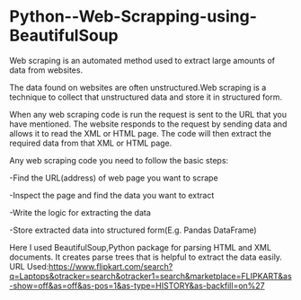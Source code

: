 # Python--Web-Scrapping-using-BeautifulSoup

Web scraping is an automated method used to extract large amounts of data from websites.

The data found on websites are often unstructured.Web scraping is a technique to collect that unstructured data and store it in structured form.

When any web scraping code is run the request is sent to the URL that you have mentioned. The website responds to the request by sending data and allows it to read the XML or HTML page. The code will then extract the required data from that XML or HTML page.

Any web scraping code you need to follow the basic steps:

-Find the URL(address) of web page you want to scrape

-Inspect the page and find the data you want to extract

-Write the logic for extracting the data

-Store extracted data into structured form(E.g. Pandas DataFrame)



Here I used BeautifulSoup,Python package for parsing HTML and XML documents. It creates parse trees that is helpful to extract the data easily.
URL Used:https://www.flipkart.com/search?q=Laptops&otracker=search&otracker1=search&marketplace=FLIPKART&as-show=off&as=off&as-pos=1&as-type=HISTORY&as-backfill=on%27

